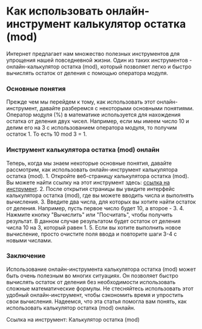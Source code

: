 Как использовать онлайн-инструмент калькулятор остатка (mod)
============================================================

Интернет предлагает нам множество полезных инструментов для упрощения нашей повседневной жизни. Один из таких инструментов - онлайн-калькулятор остатка (mod), который позволяет легко и быстро вычислять остаток от деления с помощью оператора модуля.

### Основные понятия

Прежде чем мы перейдем к тому, как использовать этот онлайн-инструмент, давайте разберемся с некоторыми основными понятиями. Оператор модуля (%) в математике используется для нахождения остатка от деления двух чисел. Например, если мы имеем число 10 и делим его на 3 с использованием оператора модуля, то получим остаток 1. То есть 10 mod 3 = 1.

### Инструмент калькулятора остатка (mod) онлайн

Теперь, когда мы знаем некоторые основные понятия, давайте рассмотрим, как использовать онлайн-инструмент калькулятора остатка (mod). 1. Откройте веб-страницу калькулятора остатка (mod). Вы можете найти ссылку на этот инструмент здесь: [ссылка на инструмент](https://www.onlinecalculatorsfree.com/ru/math/remainder-calculator.html).
2. После открытия страницы вы увидите интерфейс калькулятора остатка (mod), где вы можете вводить числа и выполнять вычисления.
3. Введите два числа, для которых вы хотите найти остаток от деления. Например, пусть первое число будет 10, а второе - 3.
4. Нажмите кнопку "Вычислить" или "Посчитать", чтобы получить результат. В данном случае результатом будет остаток от деления числа 10 на 3, который равен 1.
5. Если вы хотите выполнить новое вычисление, просто очистите поля ввода и повторите шаги 3-4 с новыми числами.

### Заключение

Использование онлайн-инструмента калькулятора остатка (mod) может быть очень полезным во многих ситуациях. Он позволяет быстро вычислять остаток от деления без необходимости использовать сложные математические формулы. Не стесняйтесь использовать этот удобный онлайн-инструмент, чтобы сэкономить время и упростить свои вычисления. Надеемся, что эта статья помогла вам понять, как использовать калькулятор остатка (mod) онлайн.

<div>Ссылка на инструмент: Калькулятор остатка (mod)</div>